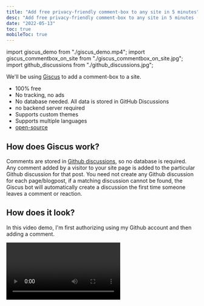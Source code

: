 ```yaml
---
title: "Add free privacy-friendly comment-box to any site in 5 minutes"
desc: "Add free privacy-friendly comment-box to any site in 5 minutes (powered by Github discussions)"
date: "2022-05-13"
toc: true
mobileToc: true
---
```


import giscus_demo from "./giscus_demo.mp4";
import giscus_commentbox_on_site from "./giscus_commentbox_on_site.jpg";
import github_discussions from "./github_discussions.jpg";

We'll be using [Giscus](https://giscus.app/) to add a comment-box to a site.

- 100% free
- No tracking, no ads
- No database needed. All data is stored in GitHub Discussions
- no backend server required
- Supports custom themes
- Supports multiple languages
- [open-source](https://github.com/giscus/giscus)

## How does Giscus work?

Comments are stored in [Github discussions](https://docs.github.com/en/discussions), so no database is required. Any comment added by a visitor to your site page is added to the particular Github discussion for that post. You need not create any Github discussion for each page/blogpost, if a matching discussion cannot be found, the Giscus bot will automatically create a discussion the first time someone leaves a comment or reaction.

## How does it look?

In this video demo, I'm first authorizing using my Github account and then adding a comment.

<Video disableZoom={true} src={giscus_demo} />

Comments added to the post are mirrored in the Github discussions:

<Img src={giscus_commentbox_on_site} type="ss" caption="comment-box on site" />

<Img src={github_discussions} type="ss" caption="comments are mirrored to Github discussion" />

# Implementation

- Make sure your site repository is public or create an empty new repository just for storing comments.
- Make sure [Discussions feature](https://docs.github.com/en/github/administering-a-repository/managing-repository-settings/enabling-or-disabling-github-discussions-for-a-repository) is turned on for your repository.

1.  Install Giscus app on Github: https://github.com/apps/giscus
2.  Go to https://giscus.app/

    1. Enter your repository name in the field ex: `GorvGoyl/Personal-Site-Gourav.io`
    2. In `Page ↔️ Discussions Mapping` field: select _Discussion title contains page pathname_
    3. `Discussion Category` : _Announcements_
    4. Copy the script provided. It should look something like this:

    ```js
    <script
      src="https://giscus.app/client.js"
      data-repo="GorvGoyl/Personal-Site-Gourav.io"
      data-repo-id="MDEwOlJlcG9zaXRvcnkyOTAyNjQ4MTU="
      data-category="Announcements"
      data-category-id="DIC_kwDOEU0W784CAvcn"
      data-mapping="pathname"
      data-reactions-enabled="1"
      data-emit-metadata="0"
      data-input-position="bottom"
      data-theme="light"
      data-lang="en"
      crossorigin="anonymous"
      async
    ></script>
    ```

3.  For vanilla javascript sites, you can paste the script on pages you want to enable comment-box
4.  For React sites, you can create a component out of it and render that component in jsx/tsx page:

        ```jsx
        // create comment-box component
        const Comments = () => {
          return (
            <div>
              <Script
                src="https://giscus.app/client.js"
                data-repo="GorvGoyl/Personal-Site-Gourav.io"
                data-repo-id="MDEwOlJlcG9zaXRvcnkyOTAyNjQ4MTU="
                data-category="Announcements"
                data-category-id="DIC_kwDOEU0W784CAvcn"
                data-mapping="pathname"
                data-reactions-enabled="0"
                data-emit-metadata="0"
                data-theme="light"
                data-lang="en"
                crossOrigin="anonymous"
                async
                strategy="lazyOnload"
                onError={(e) => {
                  console.error("giscus script failed to load", e);
                }}
              ></Script>
            </div>
          );
        };

        // render comment-box component
        <Comments></Comments>;
        ```

    Alternatively, you can use [giscus-component package](https://github.com/giscus/giscus-component) for React, Vue, or Svelte sites.

That's all, folks!
